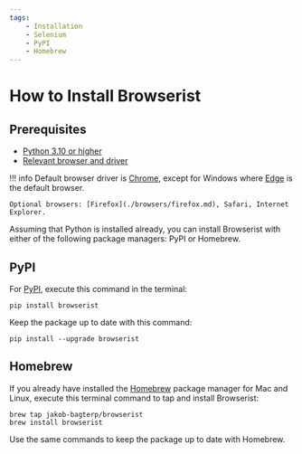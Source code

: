 ```yaml
---
tags:
    - Installation
    - Selenium
    - PyPI
    - Homebrew
---
```


# How to Install Browserist
## Prerequisites
* [Python 3.10 or higher](https://www.python.org)
* [Relevant browser and driver](recommended-drivers.md)

!!! info
    Default browser driver is [Chrome](./browsers/chrome.md), except for Windows where [Edge](./browsers/edge.md) is the default browser.

    Optional browsers: [Firefox](./browsers/firefox.md), Safari, Internet Explorer.

Assuming that Python is installed already, you can install Browserist with either of the following package managers: PyPI or Homebrew.

## PyPI
For [PyPI](https://pypi.org/project/browserist/), execute this command in the terminal:

```shell title=""
pip install browserist
```

Keep the package up to date with this command:

```shell title=""
pip install --upgrade browserist
```

## Homebrew
If you already have installed the [Homebrew](https://brew.sh) package manager for Mac and Linux, execute this terminal command to tap and install Browserist:

```shell title=""
brew tap jakob-bagterp/browserist
brew install browserist
```

Use the same commands to keep the package up to date with Homebrew.
